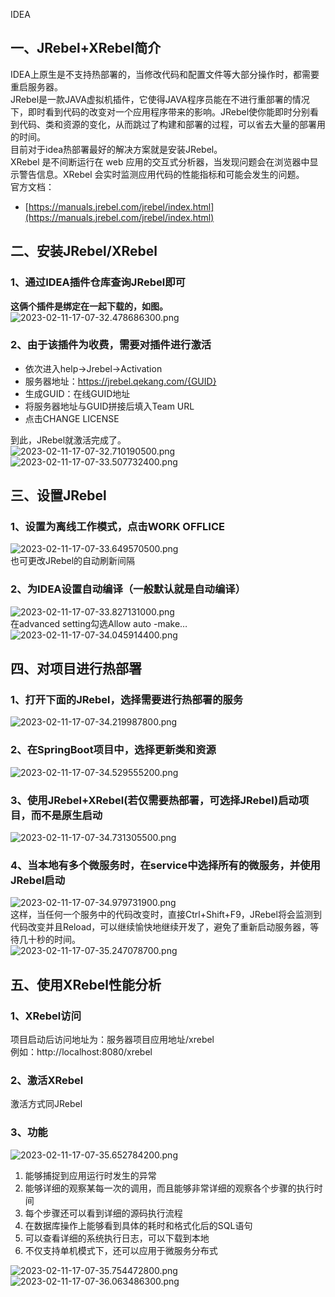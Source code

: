 IDEA
<a name="PcgcO"></a>
## 一、JRebel+XRebel简介
IDEA上原生是不支持热部署的，当修改代码和配置文件等大部分操作时，都需要重启服务器。<br />JRebel是一款JAVA虚拟机插件，它使得JAVA程序员能在不进行重部署的情况下，即时看到代码的改变对一个应用程序带来的影响。JRebel使你能即时分别看到代码、类和资源的变化，从而跳过了构建和部署的过程，可以省去大量的部署用的时间。<br />目前对于idea热部署最好的解决方案就是安装JRebel。<br />XRebel 是不间断运行在 web 应用的交互式分析器，当发现问题会在浏览器中显示警告信息。XRebel 会实时监测应用代码的性能指标和可能会发生的问题。<br />官方文档：

- [https://manuals.jrebel.com/jrebel/index.html](https://manuals.jrebel.com/jrebel/index.html)
<a name="fcIyY"></a>
## 二、安装JRebel/XRebel
<a name="sbPxw"></a>
### 1、通过IDEA插件仓库查询JRebel即可
**这俩个插件是绑定在一起下载的，如图。**<br />![2023-02-11-17-07-32.478686300.png](https://cdn.nlark.com/yuque/0/2023/png/396745/1676106544862-9c069723-8438-49ba-b8da-cd5b339a4e4b.png#averageHue=%23282b40&clientId=ueba445f3-05b7-4&from=ui&id=u3f046b83&originHeight=917&originWidth=1863&originalType=binary&ratio=2.5&rotation=0&showTitle=false&size=189057&status=done&style=none&taskId=u3370424e-9eba-4f39-bc02-b8fa9663bb4&title=)
<a name="xYHfB"></a>
### 2、由于该插件为收费，需要对插件进行激活

- 依次进入help->Jrebel->Activation
- 服务器地址：https://jrebel.qekang.com/{GUID}
- 生成GUID：在线GUID地址
- 将服务器地址与GUID拼接后填入Team URL
- 点击CHANGE LICENSE

到此，JRebel就激活完成了。<br />![2023-02-11-17-07-32.710190500.png](https://cdn.nlark.com/yuque/0/2023/png/396745/1676106545069-c405c66c-f3e5-4fcd-ac15-53740e5f3acf.png#averageHue=%232f3141&clientId=ueba445f3-05b7-4&from=ui&id=wNVqS&originHeight=1277&originWidth=1336&originalType=binary&ratio=2.5&rotation=0&showTitle=false&size=662095&status=done&style=none&taskId=u372ddd93-628e-4da4-8cd4-5ca4fb431d3&title=)<br />![2023-02-11-17-07-33.507732400.png](https://cdn.nlark.com/yuque/0/2023/png/396745/1676106544775-4bd7d2d0-24fd-49be-a88f-f8a857bc4769.png#averageHue=%2325283b&clientId=ueba445f3-05b7-4&from=ui&id=TDB1z&originHeight=888&originWidth=889&originalType=binary&ratio=2.5&rotation=0&showTitle=false&size=58543&status=done&style=none&taskId=u8ba2073b-da4b-4eae-8282-d3bacb73c2f&title=)
<a name="aNeyE"></a>
## 三、设置JRebel
<a name="q9Bmu"></a>
### 1、设置为离线工作模式，点击WORK OFFLICE
![2023-02-11-17-07-33.649570500.png](https://cdn.nlark.com/yuque/0/2023/png/396745/1676106588413-73af0ad9-fd68-4f39-9be9-86debf57502d.png#averageHue=%2325283b&clientId=ueba445f3-05b7-4&from=ui&id=FlHUL&originHeight=1108&originWidth=1851&originalType=binary&ratio=2.5&rotation=0&showTitle=false&size=96478&status=done&style=none&taskId=u16083f10-0c0d-487d-ba6a-cd206f7262a&title=)<br />也可更改JRebel的自动刷新间隔
<a name="INUrU"></a>
### 2、为IDEA设置自动编译（一般默认就是自动编译）
![2023-02-11-17-07-33.827131000.png](https://cdn.nlark.com/yuque/0/2023/png/396745/1676106588402-711b2a83-5621-4a0d-9134-4a26cbd782ba.png#averageHue=%23282b40&clientId=ueba445f3-05b7-4&from=ui&id=uf7b3ddf1&originHeight=503&originWidth=1211&originalType=binary&ratio=2.5&rotation=0&showTitle=false&size=55479&status=done&style=none&taskId=u5a0dad94-61c8-4eef-9f72-dfdce908d19&title=)<br />在advanced setting勾选Allow auto -make…<br />![2023-02-11-17-07-34.045914400.png](https://cdn.nlark.com/yuque/0/2023/png/396745/1676106616865-22ac2ca6-6e8b-4a58-abca-e48f18922d2f.png#averageHue=%23272a3e&clientId=ueba445f3-05b7-4&from=ui&id=ue02dbc22&originHeight=483&originWidth=1347&originalType=binary&ratio=2.5&rotation=0&showTitle=false&size=46509&status=done&style=none&taskId=u04cb9ab0-70f2-4e49-99b5-8266659b5cf&title=)
<a name="KhTev"></a>
## 四、对项目进行热部署
<a name="YpfVI"></a>
### 1、打开下面的JRebel，选择需要进行热部署的服务
![2023-02-11-17-07-34.219987800.png](https://cdn.nlark.com/yuque/0/2023/png/396745/1676106617005-74315cae-22de-4f81-9d05-7fe3fa492621.png#averageHue=%233d414e&clientId=ueba445f3-05b7-4&from=ui&id=lu2Sl&originHeight=528&originWidth=2239&originalType=binary&ratio=2.5&rotation=0&showTitle=false&size=334027&status=done&style=none&taskId=u2d9bc849-acd2-45bd-81c6-4893c1cc25a&title=)
<a name="eRFtg"></a>
### 2、在SpringBoot项目中，选择更新类和资源
![2023-02-11-17-07-34.529555200.png](https://cdn.nlark.com/yuque/0/2023/png/396745/1676106616882-49494d7e-f03b-4ecd-8ecb-cc466c6b33cf.png#averageHue=%2325283b&clientId=ueba445f3-05b7-4&from=ui&id=aFrLl&originHeight=865&originWidth=1368&originalType=binary&ratio=2.5&rotation=0&showTitle=false&size=61035&status=done&style=none&taskId=ucac4a5cc-3e00-4dcf-83c1-bad70ea3ac0&title=)
<a name="pVSHu"></a>
### 3、使用JRebel+XRebel(若仅需要热部署，可选择JRebel)启动项目，而不是原生启动
![2023-02-11-17-07-34.731305500.png](https://cdn.nlark.com/yuque/0/2023/png/396745/1676106637870-8f924040-60f9-4783-a32f-aae395d39d49.png#averageHue=%23232537&clientId=ueba445f3-05b7-4&from=ui&id=uff0c54e4&originHeight=331&originWidth=1289&originalType=binary&ratio=2.5&rotation=0&showTitle=false&size=137678&status=done&style=none&taskId=u56edcfbc-b6ec-4807-8aae-0c6aaf7b3c1&title=)
<a name="wPWj9"></a>
### 4、当本地有多个微服务时，在service中选择所有的微服务，并使用JRebel启动
![2023-02-11-17-07-34.979731900.png](https://cdn.nlark.com/yuque/0/2023/png/396745/1676106637948-978c0099-c3ac-435e-97a5-d7c2171cbc50.png#averageHue=%23454757&clientId=ueba445f3-05b7-4&from=ui&id=d8jK2&originHeight=478&originWidth=1047&originalType=binary&ratio=2.5&rotation=0&showTitle=false&size=270005&status=done&style=none&taskId=ub820540e-84a1-4473-9987-d6564bba09b&title=)<br />这样，当任何一个服务中的代码改变时，直接Ctrl+Shift+F9，JRebel将会监测到代码改变并且Reload，可以继续愉快地继续开发了，避免了重新启动服务器，等待几十秒的时间。<br />![2023-02-11-17-07-35.247078700.png](https://cdn.nlark.com/yuque/0/2023/png/396745/1676106669189-0dc9c7a5-eec6-488a-99b4-e8cf96d7132d.png#averageHue=%233b3c4a&clientId=ueba445f3-05b7-4&from=ui&id=u2eabdb45&originHeight=508&originWidth=1389&originalType=binary&ratio=2.5&rotation=0&showTitle=false&size=294446&status=done&style=none&taskId=ue1b2e221-40f4-43ad-a9bd-5677903b1da&title=)
<a name="K2Ld9"></a>
## 五、使用XRebel性能分析
<a name="AuAxx"></a>
### 1、XRebel访问
项目启动后访问地址为：服务器项目应用地址/xrebel<br />例如：http://localhost:8080/xrebel
<a name="i8ixh"></a>
### 2、激活XRebel
激活方式同JRebel
<a name="thK3D"></a>
### 3、功能
![2023-02-11-17-07-35.652784200.png](https://cdn.nlark.com/yuque/0/2023/png/396745/1676106669031-13432e68-2b14-4929-9d17-4194008b0deb.png#averageHue=%233d4048&clientId=ueba445f3-05b7-4&from=ui&id=F2OXc&originHeight=513&originWidth=213&originalType=binary&ratio=2.5&rotation=0&showTitle=false&size=21083&status=done&style=none&taskId=u08b62814-7386-468a-84a9-59c27f0407a&title=)

1. 能够捕捉到应用运行时发生的异常
2. 能够详细的观察某每一次的调用，而且能够非常详细的观察各个步骤的执行时间
3. 每个步骤还可以看到详细的源码执行流程
4. 在数据库操作上能够看到具体的耗时和格式化后的SQL语句
5. 可以查看详细的系统执行日志，可以下载到本地
6. 不仅支持单机模式下，还可以应用于微服务分布式

![2023-02-11-17-07-35.754472800.png](https://cdn.nlark.com/yuque/0/2023/png/396745/1676106703720-c4677982-862e-4415-8e82-f4886b340c2b.png#averageHue=%23fafafa&clientId=ueba445f3-05b7-4&from=ui&id=ucdab37dc&originHeight=931&originWidth=1564&originalType=binary&ratio=2.5&rotation=0&showTitle=false&size=194917&status=done&style=none&taskId=ua290184d-5943-4399-ba9c-c2f0b0c102f&title=)![2023-02-11-17-07-36.063486300.png](https://cdn.nlark.com/yuque/0/2023/png/396745/1676106703719-caba0d0e-7bc8-4791-853b-edf7c81527e0.png#averageHue=%23fdfcfc&clientId=ueba445f3-05b7-4&from=ui&id=u3f2e943a&originHeight=945&originWidth=1229&originalType=binary&ratio=2.5&rotation=0&showTitle=false&size=190942&status=done&style=none&taskId=uae49fc3a-f311-4c19-9722-4198aec30dd&title=)
